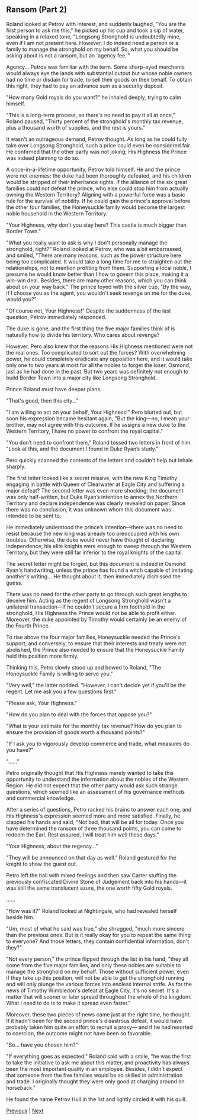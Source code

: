 ## Ransom (Part 2)
Roland looked at Petrov with interest, and suddenly laughed, "You are the first person to ask me this," he picked up his cup and took a sip of water, speaking in a relaxed tone, "Longsong Stronghold is undoubtedly mine, even if I am not present here. However, I do indeed need a person or a family to manage the stronghold on my behalf. So, what you should be asking about is not a ransom, but an 'agency fee.'"



Agency... Petrov was familiar with the term. Some sharp-eyed merchants would always eye the lands with substantial output but whose noble owners had no time or disdain for trade, to sell their goods on their behalf. To obtain this right, they had to pay an advance sum as a security deposit.



"How many Gold royals do you want?" he inhaled deeply, trying to calm himself.



"This is a long-term process, so there's no need to pay it all at once," Roland paused, "Thirty percent of the stronghold's monthly tax revenue, plus a thousand worth of supplies, and the rest is yours."



It wasn't an outrageous demand, Petrov thought. As long as he could fully take over Longsong Stronghold, such a price could even be considered fair. He confirmed that the other party was not joking; His Highness the Prince was indeed planning to do so.



A once-in-a-lifetime opportunity, Petrov told himself. He and the prince were not enemies; the duke had been thoroughly defeated, and his children would be stripped of their inheritance rights. If the alliance of the six great families could not defeat the prince, who else could stop him from actually owning the Western Territory? Aligning with a powerful force was a basic rule for the survival of nobility. If he could gain the prince's approval before the other four families, the Honeysuckle family would become the largest noble household in the Western Territory.



"Your Highness, why don't you stay here? This castle is much bigger than Border Town."



"What you really want to ask is why I don't personally manage the stronghold, right?" Roland looked at Petrov, who was a bit embarrassed, and smiled, "There are many reasons, such as the power structure here being too complicated. It would take a long time for me to straighten out the relationships, not to mention profiting from them. Supporting a local noble, I presume he would know better than I how to govern this place, making it a win-win deal. Besides, there are many other reasons, which you can think about on your way back." The prince toyed with the silver cup, "By the way, if I choose you as the agent, you wouldn't seek revenge on me for the duke, would you?"



"Of course not, Your Highness!" Despite the suddenness of the last question, Petrov immediately responded.



The duke is gone, and the first thing the five major families think of is naturally how to divide his territory. Who cares about revenge?

However, Pero also knew that the reasons His Highness mentioned were not the real ones. Too complicated to sort out the forces? With overwhelming power, he could completely eradicate any opposition here, and it would take only one to two years at most for all the nobles to forget the loser, Osmond, just as he had done in the past. But two years was definitely not enough to build Border Town into a major city like Longsong Stronghold.

Prince Roland must have deeper plans.

"That's good, then this city..."

"I am willing to act on your behalf, Your Highness!" Pero blurted out, but soon his expression became hesitant again, "But the king—no, I mean your brother, may not agree with this outcome. If he assigns a new duke to the Western Territory, I have no power to confront the royal capital."

"You don’t need to confront them," Roland tossed two letters in front of him. "Look at this, and the document I found in Duke Ryan’s study."

Pero quickly scanned the contents of the letters and couldn't help but inhale sharply.

The first letter looked like a secret missive, with the new King Timothy engaging in battle with Queen of Clearwater at Eagle City and suffering a major defeat? The second letter was even more shocking; the document was only half-written, but Duke Ryan’s intention to annex the Northern Territory and declare independence was clearly revealed on paper. Since there was no conclusion, it was unknown whom this document was intended to be sent to.

He immediately understood the prince’s intention—there was no need to resist because the new king was already too preoccupied with his own troubles. Otherwise, the duke would never have thought of declaring independence; his elite knights were enough to sweep through the Western Territory, but they were still far inferior to the royal knights of the capital.



The secret letter might be forged, but this document is indeed in Osmond Ryan's handwriting, unless the prince has found a witch capable of imitating another's writing... He thought about it, then immediately dismissed the guess.

There was no need for the other party to go through such great lengths to deceive him. Acting as the regent of Longsong Stronghold wasn't a unilateral transaction—if he couldn't secure a firm foothold in the stronghold, His Highness the Prince would not be able to profit either. Moreover, the duke appointed by Timothy would certainly be an enemy of the Fourth Prince.

To rise above the four major families, Honeysuckle needed the Prince's support, and conversely, to ensure that their interests and treaty were not abolished, the Prince also needed to ensure that the Honeysuckle Family held this position more firmly.

Thinking this, Petro slowly stood up and bowed to Roland, "The Honeysuckle Family is willing to serve you."

"Very well," the latter nodded. "However, I can't decide yet if you'll be the regent. Let me ask you a few questions first."

"Please ask, Your Highness."

"How do you plan to deal with the forces that oppose you?"

"What is your estimate for the monthly tax revenue? How do you plan to ensure the provision of goods worth a thousand points?"

"If I ask you to vigorously develop commerce and trade, what measures do you have?"



"......"

Petro originally thought that His Highness merely wanted to take this opportunity to understand the information about the nobles of the Western Region. He did not expect that the other party would ask such strange questions, which seemed like an assessment of his governance methods and commercial knowledge.



After a series of questions, Petro racked his brains to answer each one, and His Highness's expression seemed more and more satisfied. Finally, he clapped his hands and said, "Not bad, that will be all for today. Once you have determined the ransom of three thousand points, you can come to redeem the Earl. Rest assured, I will treat him well these days."



"Your Highness, about the regency..."



"They will be announced on that day as well." Roland gestured for the knight to show the guest out.



Petro left the hall with mixed feelings and then saw Carter stuffing the previously confiscated Divine Stone of Judgement back into his hands—it was still the same translucent azure, the one worth fifty Gold royals.



......



"How was it?" Roland looked at Nightingale, who had revealed herself beside him.



"Um, most of what he said was true," she shrugged, "much more sincere than the previous ones. But is it really okay for you to repeat the same thing to everyone? And those letters, they contain confidential information, don't they?"



"Not every person," the prince flipped through the list in his hand, "they all come from the five major families, and only these nobles are suitable to manage the stronghold on my behalf. Those without sufficient power, even if they take up this position, will not be able to get the stronghold running and will only plunge the various forces into endless internal strife. As for the news of Timothy Wimbledon's defeat at Eagle City, it's no secret. It's a matter that will sooner or later spread throughout the whole of the kingdom. What I need to do is to make it spread even faster."



Moreover, these two pieces of news came just at the right time, he thought. If it hadn't been for the second prince's disastrous defeat, it would have probably taken him quite an effort to recruit a proxy— and if he had resorted to coercion, the outcome might not have been so favorable.



"So... have you chosen him?"



"If everything goes as expected," Roland said with a smile, "he was the first to take the initiative to ask me about this matter, and proactivity has always been the most important quality in an employee. Besides, I didn't expect that someone from the five families would be so skilled in administration and trade. I originally thought they were only good at charging around on horseback."



He found the name Petrov Hull in the list and lightly circled it with his quill.





[Previous](CH0119.md) | [Next](CH0121.md)
